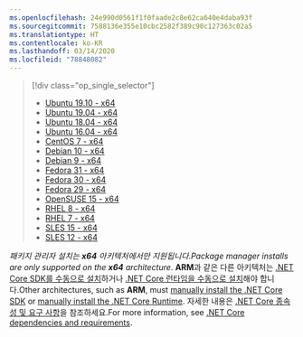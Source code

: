 ```yaml
---
ms.openlocfilehash: 24e990d0561f1f0faade2c8e62ca640e4daba93f
ms.sourcegitcommit: 7588136e355e10cbc2582f389c90c127363c02a5
ms.translationtype: HT
ms.contentlocale: ko-KR
ms.lasthandoff: 03/14/2020
ms.locfileid: "78848082"
---
```


> [!div class="op_single_selector"]
>
> - [Ubuntu 19.10 - x64](../linux-package-manager-ubuntu-1910.md)
> - [Ubuntu 19.04 - x64](../linux-package-manager-ubuntu-1904.md)
> - [Ubuntu 18.04 - x64](../linux-package-manager-ubuntu-1804.md)
> - [Ubuntu 16.04 - x64](../linux-package-manager-ubuntu-1604.md)
> - [CentOS 7 - x64](../linux-package-manager-centos7.md)
> - [Debian 10 - x64](../linux-package-manager-debian10.md)
> - [Debian 9 - x64](../linux-package-manager-debian9.md)
> - [Fedora 31 - x64](../linux-package-manager-fedora31.md)
> - [Fedora 30 - x64](../linux-package-manager-fedora30.md)
> - [Fedora 29 - x64](../linux-package-manager-fedora29.md)
> - [OpenSUSE 15 - x64](../linux-package-manager-opensuse15.md)
> - [RHEL 8 - x64](../linux-package-manager-rhel8.md)
> - [RHEL 7 - x64](../linux-package-manager-rhel7.md)
> - [SLES 15 - x64](../linux-package-manager-sles15.md)
> - [SLES 12 - x64](../linux-package-manager-sles12.md)

<span data-ttu-id="c6301-116">_패키지 관리자 설치는 **x64** 아키텍처에서만 지원됩니다_.</span><span class="sxs-lookup"><span data-stu-id="c6301-116">_Package manager installs are only supported on the **x64** architecture_.</span></span> <span data-ttu-id="c6301-117">**ARM**과 같은 다른 아키텍처는 [.NET Core SDK를 수동으로 설치](../sdk.md?pivots=os-linux#download-and-manually-install)하거나 [.NET Core 런타임을 수동으로 설치](../runtime.md?pivots=os-linux#download-and-manually-install)해야 합니다.</span><span class="sxs-lookup"><span data-stu-id="c6301-117">Other architectures, such as **ARM**, must [manually install the .NET Core SDK](../sdk.md?pivots=os-linux#download-and-manually-install) or [manually install the .NET Core Runtime](../runtime.md?pivots=os-linux#download-and-manually-install).</span></span> <span data-ttu-id="c6301-118">자세한 내용은 [.NET Core 종속성 및 요구 사항](../dependencies.md)을 참조하세요.</span><span class="sxs-lookup"><span data-stu-id="c6301-118">For more information, see [.NET Core dependencies and requirements](../dependencies.md).</span></span>
